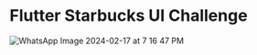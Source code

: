 # Flutter Starbucks UI Challenge


![WhatsApp Image 2024-02-17 at 7 16 47 PM](https://github.com/Dinesh-Sowndar/flutter_starbucks_ui_challenge/assets/29474697/fff01446-1c53-42bb-90b4-86aa7e80df15)
